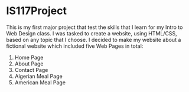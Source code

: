 # IS117Project
This is my first major project that test the skills that I learn for my Intro to Web Design class.
I was tasked to create a website, using HTML/CSS, based on any topic that I choose. I decided
to make my website about a fictional website which included five Web Pages in total:
1. Home Page
2. About Page
3. Contact Page
4. Algerian Meal Page
5. American Meal Page

